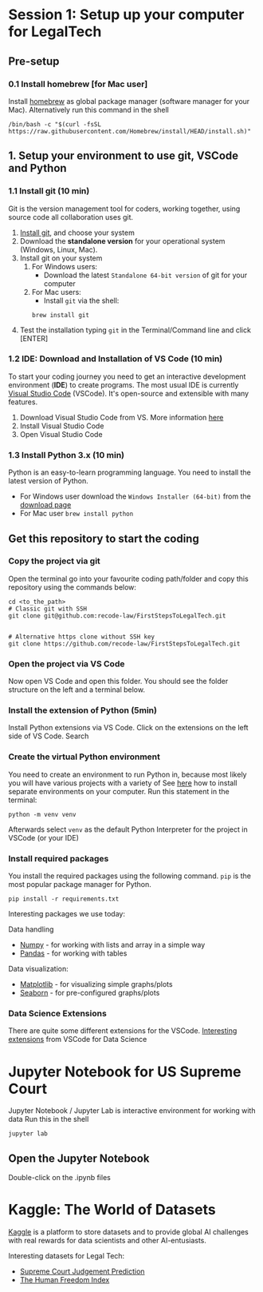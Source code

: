 # Session 1: Setup up your computer for LegalTech

## Pre-setup

### 0.1 Install homebrew [for Mac user]
Install [homebrew](https://brew.sh) as global package manager (software manager for your Mac). Alternatively run this command in the shell
```shell
/bin/bash -c "$(curl -fsSL https://raw.githubusercontent.com/Homebrew/install/HEAD/install.sh)"
``` 

## 1. Setup your environment to use git, VSCode and Python

### 1.1 Install git (10 min)
Git is the version management tool for coders, working together, using source code all collaboration uses git.

1. [Install git](https://git-scm.com/book/en/v2/Getting-Started-Installing-Git), and choose your system
2. Download the **standalone version** for your operational system (Windows, Linux, Mac).
3. Install git on your system
   1. For Windows users:
      - Download the latest `Standalone 64-bit version` of git for your computer
   2. For Mac users: 
      - Install `git` via the shell: 
      ```shell
      brew install git
      ```
4. Test the installation typing `git` in the Terminal/Command line and click [ENTER]

### 1.2 IDE: Download and Installation of VS Code (10 min)
To start your coding journey you need to get an interactive development environment (**IDE**) to create programs. 
The most usual IDE is currently [Visual Studio Code](https://code.visualstudio.com/) (VSCode). It's open-source and extensible with many features. 

1. Download Visual Studio Code from VS. More information [here](https://code.visualstudio.com/docs/setup/setup-overview)
2. Install Visual Studio Code
3. Open Visual Studio Code

### 1.3 Install Python 3.x (10 min)
Python is an easy-to-learn programming language. You need to install the latest version of Python.
- For Windows user download the `Windows Installer (64-bit)` from the [download page](https://www.python.org/downloads/windows/)
- For Mac user `brew install python`

## Get this repository to start the coding

### Copy the project via git 
Open the terminal go into your favourite coding path/folder and copy this repository using the commands below:

```shell
cd <to_the_path>
# Classic git with SSH 
git clone git@github.com:recode-law/FirstStepsToLegalTech.git


# Alternative https clone without SSH key 
git clone https://github.com/recode-law/FirstStepsToLegalTech.git
```

### Open the project via VS Code
Now open VS Code and open this folder. You should see the folder structure on the left and a terminal below. 

### Install the extension of Python (5min)
Install Python extensions via VS Code. Click on the extensions on the left side of VS Code. Search 

### Create the virtual Python environment
You need to create an environment to run Python in, because most likely you will have various projects with a variety of 
See [here](https://code.visualstudio.com/docs/python/environments) how to install separate environments on your computer.
Run this statement in the terminal:
```shell
python -m venv venv
```
Afterwards select `venv` as the default Python Interpreter for the project in VSCode (or your IDE)

### Install required packages 
You install the required packages using the following command. `pip` is the most popular package manager for Python.
```shell
pip install -r requirements.txt
```

Interesting packages we use today: 


Data handling
- [Numpy](https://numpy.org/) - for working with lists and array in a simple way
- [Pandas](https://pandas.pydata.org) - for working with tables 

Data visualization:
- [Matplotlib](https://matplotlib.org) - for visualizing simple graphs/plots
- [Seaborn](https://seaborn.pydata.org) - for pre-configured graphs/plots

### Data Science Extensions 

There are quite some different extensions for the VSCode. 
[Interesting extensions](https://code.visualstudio.com/docs/datascience/overview) from VSCode for Data Science


# Jupyter Notebook for US Supreme Court
Jupyter Notebook / Jupyter Lab is interactive environment for working with data 
Run this in the shell
```shell
jupyter lab
```

## Open the Jupyter Notebook
Double-click on the .ipynb files

# Kaggle: The World of Datasets
[Kaggle](https://www.kaggle.com/datasets) is a platform to store datasets and to provide global AI challenges with real rewards for data scientists and other AI-entusiasts.

Interesting datasets for Legal Tech:
- [Supreme Court Judgement Prediction](https://www.kaggle.com/datasets/deepcontractor/supreme-court-judgment-prediction)
- [The Human Freedom Index](https://www.kaggle.com/datasets/gsutters/the-human-freedom-index)

